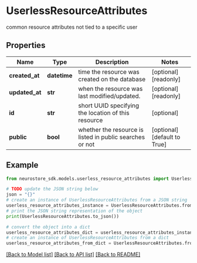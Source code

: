 # UserlessResourceAttributes

common resource attributes not tied to a specific user

## Properties

Name | Type | Description | Notes
------------ | ------------- | ------------- | -------------
**created_at** | **datetime** | time the resource was created on the database | [optional] [readonly] 
**updated_at** | **str** | when the resource was last modified/updated. | [optional] [readonly] 
**id** | **str** | short UUID specifying the location of this resource | [optional] 
**public** | **bool** | whether the resource is listed in public searches or not | [optional] [default to True]

## Example

```python
from neurostore_sdk.models.userless_resource_attributes import UserlessResourceAttributes

# TODO update the JSON string below
json = "{}"
# create an instance of UserlessResourceAttributes from a JSON string
userless_resource_attributes_instance = UserlessResourceAttributes.from_json(json)
# print the JSON string representation of the object
print(UserlessResourceAttributes.to_json())

# convert the object into a dict
userless_resource_attributes_dict = userless_resource_attributes_instance.to_dict()
# create an instance of UserlessResourceAttributes from a dict
userless_resource_attributes_from_dict = UserlessResourceAttributes.from_dict(userless_resource_attributes_dict)
```
[[Back to Model list]](../README.md#documentation-for-models) [[Back to API list]](../README.md#documentation-for-api-endpoints) [[Back to README]](../README.md)



